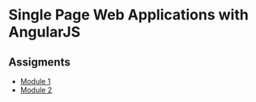 # Single Page Web Applications with AngularJS
## Assigments
* [Module 1](./module1-solution/index.html)
* [Module 2](./module2-solution/index.html)
